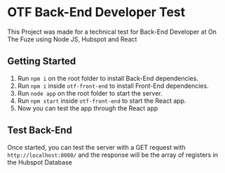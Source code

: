 # OTF Back-End Developer Test
This Project was made for a technical test for Back-End Developer at On The Fuze using Node JS, Hubspot and React

## Getting Started
1. Run `npm i` on the root folder to install Back-End dependencies.
2. Run `npm i` inside `otf-front-end` to install Front-End dependencies.
3. Run `node app` on the root folder to start the server.
4. Run `npm start` inside `otf-front-end` to start the React app.
5. Now you can test the app through the React app

## Test Back-End
Once started, you can test the server with a GET request with `http://localhost:8080/` and the response will be the array of registers in the Hubspot Database
